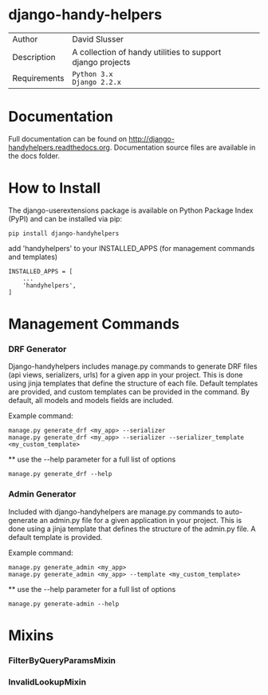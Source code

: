 # django-handy-helpers


| | | |
|--------------|------|---|
| Author       | David Slusser |   |
| Description  | A collection of handy utilities to support django projects |   |
| Requirements | `Python 3.x`<br>`Django 2.2.x` |   |


# Documentation
Full documentation can be found on http://django-handyhelpers.readthedocs.org. 
Documentation source files are available in the docs folder.


# How to Install
The django-userextensions package is available on Python Package Index (PyPI) and can be installed via pip:

    pip install django-handyhelpers
    

add 'handyhelpers' to your INSTALLED_APPS (for management commands and templates)

    INSTALLED_APPS = [
        ...
        'handyhelpers',
    ]


# Management Commands 

### DRF Generator
Django-handyhelpers includes manage.py commands to generate DRF files (api views, serializers, urls) for a given app in your project.
This is done using jinja templates that define the structure of each file. Default templates are provided, and custom templates 
can be provided in the command. By default, all models and models fields are included.  

Example command:

    manage.py generate_drf <my_app> --serializer
    manage.py generate_drf <my_app> --serializer --serializer_template <my_custom_template>

** use the --help parameter for a full list of options

    manage.py generate_drf --help



### Admin Generator
Included with django-handyhelpers are manage.py commands to auto-generate an admin.py file for a given application in 
your project. This is done using a jinja template that defines the structure of the admin.py file. A default template is 
provided. 

Example command:

    manage.py generate_admin <my_app>
    manage.py generate_admin <my_app> --template <my_custom_template>
    
** use the --help parameter for a full list of options
 
    manage.py generate-admin --help     


# Mixins

### FilterByQueryParamsMixin


### InvalidLookupMixin

